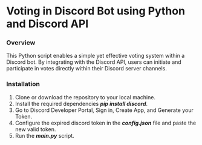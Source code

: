 # Voting in Discord Bot using Python and Discord API

### Overview
This Python script enables a simple yet effective voting system within a Discord bot. By integrating with the Discord API, users can initiate and participate in votes directly within their Discord server channels. 

### Installation
1. Clone or download the repository to your local machine.
2. Install the required dependencies **_pip install discord_**.
3. Go to Discord Developer Portal, Sign in, Create App, and Generate your Token.
4. Configure the expired discord token in the **_config.json_** file and paste the new valid token.
5. Run the **_main.py_** script.
